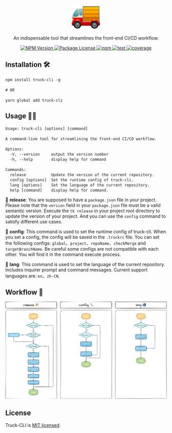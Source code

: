 <p align="center">
  <img style="width: 100px;" src="./src/assets/logo.png" alt="logo.png" />
</p>
<p align="center">An indispensable tool that streamlines the front-end CI/CD workflow.</p>
<p align="center">
  <a href="https://www.npmjs.com/package/truck-cli" target="_blank">
    <img src="https://img.shields.io/npm/v/truck-cli.svg" alt="NPM Version" />
  </a>
  <a href="https://www.npmjs.com/package/truck-cli" target="_blank">
    <img src="https://img.shields.io/npm/l/truck-cli.svg" alt="Package License" />
  </a>
  <a href="https://www.npmjs.com/package/truck-cli" target="_blank">
    <img src="https://img.shields.io/npm/dm/truck-cli" alt="npm" />
  </a>
  <a href="https://github.com/yingjieweb/truck-cli/actions/workflows/test.yml" target="_blank">
    <img src="https://github.com/yingjieweb/truck-cli/actions/workflows/test.yml/badge.svg?branch=main" alt="test" />
  </a>
  <a href="https://codecov.io/gh/yingjieweb/truck-cli" target="_blank"> 
    <img src="https://codecov.io/gh/yingjieweb/truck-cli/graph/badge.svg?token=FYF4XVHIMF" alt="coverage" /> 
  </a>
</p>

<!-- ## Why use Truck-CLI? 🤔 -->

## Installation 🛠

```
npm install truck-cli -g

# OR

yarn global add truck-cli
```

## Usage 👨‍💻

```
Usage: truck-cli [options] [command]

A command-line tool for streamlining the front-end CI/CD workflow.

Options:
  -V, --version     output the version number
  -h, --help        display help for command

Commands:
  release           Update the version of the current repository.
  config [options]  Set the runtime config of truck-cli.
  lang [options]    Set the language of the current repository.
  help [command]    display help for command.
```

🚩 **release**: You are supposed to have a `package.json` file in your project. Please note that the `version` field in your `package.json` file must be a valid semantic version. Execute the `tk release` in your project root directory to update the version of your project. And you can use the `config` command to satisfy different use cases.

🚩 **config**: This command is used to set the runtime config of truck-cli. When you set a config, the config will be saved in the `.truckrc` file. You can set the following configs: `global`、`project`、`repoName`、`checkMerge` and `targetBranchName`. Be careful some configs are not compatible with each other. You will find it in the command execute process.

🚩 **lang**: This command is used to set the language of the current repository. Includes inquirer prompt and command messages. Current support languages are: `en`、`zh-CN`.

## Workflow 🧫

![workflow](./src/assets/workflow.png)

## License

Truck-CLI is [MIT licensed](LICENSE).
